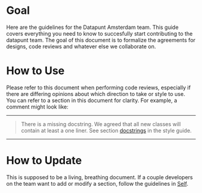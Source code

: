 # Goal

Here are the guidelines for the Datapunt Amsterdam team. This guide covers
everything you need to know to succesfully start contributing to the datapunt team.
The goal of this document is to formalize the agreements for designs, code
reviews and whatever else we collaborate on.

# How to Use

Please refer to this document when performing code reviews, especially if there
are differing opinions about which direction to take or style to use. You can
refer to a section in this document for clarity. For example, a comment might
look like:

---
> There is a missing docstring. We agreed that all new classes will contain at
> least a one liner. See section 
> [docstrings](http:/{server}/docs/style-guide/en/latest/python/#docstrings)
> in the style guide.
---

# How to Update

This is supposed to be a living, breathing document. If a couple developers on
the team want to add or modify a section, follow the guidelines in
[Self](self.md).
